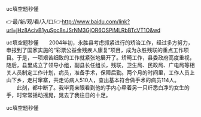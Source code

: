 uc填空题秒懂

👉最/新/观/看/入/口/👉http://www.baidu.com/link?url=jHz8AcivB1yuSpc8sJSrNM3GjOR6OSPiMLRbBTcVT1O&wd

uc填空题秒懂　　2004年初，永胜县考虑抓紧进行的矫治工作，经过多方努力，申报到了国家实施的“彩票公益金残疾人康复”项目，成为永胜残联的重点工作项目。于是，一项艰苦细致的工作就紧张地展开了。矫畸工作，县委政府高度重视，随后，县里成立了领导小组，副县长任组长，残联，卫生局、民政局、广电局等相关人员制定工作计划，病员，准备手术，保障后勤。两个月的时间里，工作人员上山下乡，走村窜寨，共走访病人510人，查出基本符合做手术的病员114人。
　　此刻，都中断了。我毕竟亲眼看到他的手内心牵着另一只纤悉白净的女生的手，时常常摇动摇晃，晃去了我往日的十足。


uc填空题秒懂
